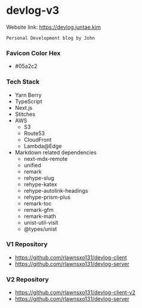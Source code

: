 # devlog-v3

Website link: <https://devlog.juntae.kim>

```
Personal Development blog by John
```

### Favicon Color Hex

- #05a2c2

### Tech Stack

- Yarn Berry
- TypeScript
- Next.js
- Stitches
- AWS
  - S3
  - Route53
  - CloudFront
  - Lambda@Edge
- Markdown related dependencies
  - next-mdx-remote
  - unified
  - remark
  - rehype-slug
  - rehype-katex
  - rehype-autolink-headings
  - rehype-prism-plus
  - remark-toc
  - remark-gfm
  - remark-math
  - unist-util-visit
  - @types/unist

### V1 Repository

- <https://github.com/rlawnsxo131/devlog-client>
- <https://github.com/rlawnsxo131/devlog-server>

### V2 Repository

- <https://github.com/rlawnsxo131/devlog-client-v2>
- <https://github.com/rlawnsxo131/devlog-server>
